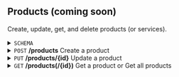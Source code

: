 Products (coming soon)
-----------
Create, update, get, and delete products (or services). 

<details>
  <summary><code>SCHEMA</code></summary>
  <br>
  
  Key | Description | Required | Type | Default | Valid Values 
  --- | --- | --- | --- | --- | ---
  <code>name</code> | The product name. | Yes | String (Max Length 100) | - | -
  <code>description</code> | The description of the product. | No | Text | - | -
  <code>code</code> | The code or id of your product. If one is not provided, it will be created for you. | No | String (Max Length 100) | - | - 
  <code>list_price</code> | The list price of your product or service. Supports 2 decimals (e.g. 10.00). | No | Float | - | _
  <code>visibility</code> | Determine which users in your account can use this product. | No | String or Array | <code>all_users</code> | <ul><li><code>all_users</code></li><li><code>cur_user</code></li><li>Array of team_ids</li></ul>
  <code>parent_ref</code> | An id of the product category that is the parent of this product. | No | Integer | - | -
  <code>product_type</code> | Type of product offered. | No | String | <code>Service</code> | <ul><li><code>Service</code></li><li><code>Digital</code></li><li><code>Inventory</code></li><li><code>Donation</code></li><li><code>Category</code></li></ul>
  <code>taxable</code> | Is the product taxable? | No | Boolean | <code>false</code> | <ul><li><code>true</code></li><li><code>false</code></li></ul>
  <code>tax_rate</code> | The tax rate. Supports up to one decimal point of a percentage (e.g. 9.1%) | Yes if <code>taxable</code> is <code>true</code> | Float | - | -
  
  
  <br>
</details>

<details>
  <summary><code>POST</code> <b>/products</b> Create a product</summary>
  <br>
  Coming Soon
  <br>
</details>

<details>
  <summary><code>PUT</code> <b>/products/{id}</b> Update a product</summary>
  <br>
  Coming Soon
  <br>
</details>

<details>
  <summary><code>GET</code> <b>/products(/{id})</b> Get a product or Get all products</summary>
  <br>
  Coming Soon
  <br>
</details>
